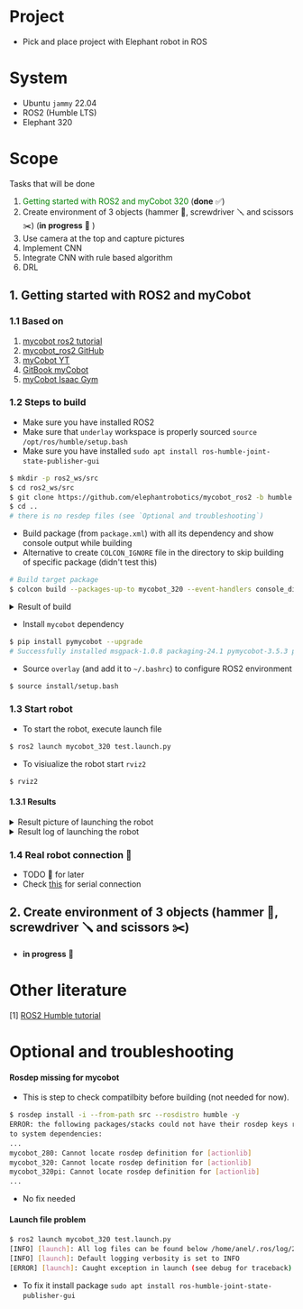 # Project
- Pick and place project with Elephant robot in ROS

# System
- Ubuntu `jammy` 22.04
- ROS2  (Humble LTS)
- Elephant 320

# Scope
Tasks that will be done
1. <span style="color:green;">Getting started with ROS2 and myCobot 320</span> (**done** ✅)
2. Create environment of 3 objects (hammer 🔨, screwdriver 🪛 and scissors ✂️) (**in progress** 🔴 )
3. Use camera at the top and capture pictures
4. Implement CNN
5. Integrate CNN with rule based algorithm
6. DRL


## 1. Getting started with ROS2 and myCobot

### 1.1 Based on
1. [mycobot ros2 tutorial](https://docs.elephantrobotics.com/docs/gitbook-en/12-ApplicationBaseROS/12.2-ROS2/12.2.1-ROS2%E7%9A%84%E5%AE%89%E8%A3%85.html)
2. [mycobot_ros2 GitHub](https://github.com/elephantrobotics/mycobot_ros2)
3. [myCobot YT](https://www.youtube.com/watch?v=-Jo_IJ8RaXc)
4. [GitBook myCobot](https://docs.elephantrobotics.com/docs/gitbook-en/)
5. [myCobot Isaac Gym](https://www.hackster.io/Elephant-Robotics-Official/mycobot-gripping-task-reinforcement-learning-with-isaac-gym-5621db)

### 1.2 Steps to build
- Make sure you have installed ROS2
- Make sure that `underlay` workspace is properly sourced `source /opt/ros/humble/setup.bash`
- Make sure you have installed `sudo apt install ros-humble-joint-state-publisher-gui`
```bash
$ mkdir -p ros2_ws/src
$ cd ros2_ws/src
$ git clone https://github.com/elephantrobotics/mycobot_ros2 -b humble --depth 1
$ cd ..
# there is no resdep files (see `Optional and troubleshooting`)
```
- Build package (from `package.xml`) with all its dependency and show console output while building
- Alternative to create `COLCON_IGNORE` file in the directory to skip building of specific package (didn't test this)
```bash
# Build target package
$ colcon build --packages-up-to mycobot_320 --event-handlers console_direct+
```

  <details closed>
  <summary> Result of build </summary>
  <br>

  ```bash
  # Output
  Installing camera_display script to /home/anel/GitHub/pick_and_place_ros/ros2_ws/install/mycobot_320/lib/mycobot_320
  Installing detect_marker script to /home/anel/GitHub/pick_and_place_ros/ros2_ws/install/mycobot_320/lib/mycobot_320
  Installing follow_display script to /home/anel/GitHub/pick_and_place_ros/ros2_ws/install/mycobot_320/lib/mycobot_320
  Installing following_marker script to /home/anel/GitHub/pick_and_place_ros/ros2_ws/install/mycobot_320/lib/mycobot_320
  Installing listen_real script to /home/anel/GitHub/pick_and_place_ros/ros2_ws/install/mycobot_320/lib/mycobot_320
  Installing listen_real_of_topic script to /home/anel/GitHub/pick_and_place_ros/ros2_ws/install/mycobot_320/lib/mycobot_320
  Installing opencv_camera script to /home/anel/GitHub/pick_and_place_ros/ros2_ws/install/mycobot_320/lib/mycobot_320
  Installing simple_gui script to /home/anel/GitHub/pick_and_place_ros/ros2_ws/install/mycobot_320/lib/mycobot_320
  Installing slider_control script to /home/anel/GitHub/pick_and_place_ros/ros2_ws/install/mycobot_320/lib/mycobot_320
  Installing teleop_keyboard script to /home/anel/GitHub/pick_and_place_ros/ros2_ws/install/mycobot_320/lib/mycobot_320
  writing list of installed files to '/home/anel/GitHub/pick_and_place_ros/ros2_ws/build/mycobot_320/install.log'
  Finished <<< mycobot_320 [1.03s]           

  Summary: 4 packages finished [10.9s]

  # Check directories
  $ ll
  total 24
  drwxrwxr-x 6 anel anel 4096 Oct  5 16:21 ./
  drwxrwxr-x 4 anel anel 4096 Oct  5 15:50 ../
  drwxrwxr-x 6 anel anel 4096 Oct  5 16:22 build/
  drwxrwxr-x 6 anel anel 4096 Oct  5 16:22 install/
  drwxrwxr-x 3 anel anel 4096 Oct  5 16:21 log/
  drwxrwxr-x 3 anel anel 4096 Oct  5 15:51 src/
  ```
  </details>



- Install `mycobot` dependency
```bash
$ pip install pymycobot --upgrade
# Successfully installed msgpack-1.0.8 packaging-24.1 pymycobot-3.5.3 pyserial-3.5 python-can-4.4.2 wrapt-1.16.0
```
- Source `overlay` (and add it to `~/.bashrc`) to configure ROS2 environment
```bash
$ source install/setup.bash
```

### 1.3 Start robot
- To start the robot, execute launch file
```bash
$ ros2 launch mycobot_320 test.launch.py
```

- To visiualize the robot start `rviz2`
```bash
$ rviz2
```

#### 1.3.1 Results
<details closed>
<summary> Result picture of launching the robot </summary>
<br>

![alt cobot](myCobotRviz.png)
</details>

<details closed>
<summary> Result log of launching the robot </summary>
<br>

```bash
$ ros2 launch mycobot_320 test.launch.py
[INFO] [launch]: All log files can be found below /home/anel/.ros/log/2024-10-05-16-52-33-598578-anel-27721
[INFO] [launch]: Default logging verbosity is set to INFO
[INFO] [robot_state_publisher-1]: process started with pid [27723]
[INFO] [joint_state_publisher_gui-2]: process started with pid [27725]
[INFO] [rviz2-3]: process started with pid [27727]
[robot_state_publisher-1] [INFO] [1728139953.868858638] [robot_state_publisher]: got segment base
[robot_state_publisher-1] [INFO] [1728139953.868971142] [robot_state_publisher]: got segment link1
[robot_state_publisher-1] [INFO] [1728139953.868985669] [robot_state_publisher]: got segment link2
[robot_state_publisher-1] [INFO] [1728139953.868999516] [robot_state_publisher]: got segment link3
[robot_state_publisher-1] [INFO] [1728139953.869009174] [robot_state_publisher]: got segment link4
[robot_state_publisher-1] [INFO] [1728139953.869019614] [robot_state_publisher]: got segment link5
[robot_state_publisher-1] [INFO] [1728139953.869027940] [robot_state_publisher]: got segment link6
[rviz2-3] [INFO] [1728139954.542204804] [rviz2]: Stereo is NOT SUPPORTED
[rviz2-3] [INFO] [1728139954.542377282] [rviz2]: OpenGl version: 4.6 (GLSL 4.6)
[rviz2-3] [INFO] [1728139954.613967999] [rviz2]: Stereo is NOT SUPPORTED
[joint_state_publisher_gui-2] [INFO] [1728139954.786821033] [joint_state_publisher]: Waiting for robot_description to be published on the robot_description topic...
[joint_state_publisher_gui-2] [INFO] [1728139954.798732051] [joint_state_publisher]: Centering
[joint_state_publisher_gui-2] [INFO] [1728139954.884827043] [joint_state_publisher]: Centering
```
</details>



### 1.4 Real robot connection 💁
- TODO 💁 for later
- Check [this](https://docs.elephantrobotics.com/docs/gitbook-en/12-ApplicationBaseROS/12.2-ROS2/12.2.4-rviz%E4%BB%8B%E7%BB%8D%E5%8F%8A%E4%BD%BF%E7%94%A8/) for serial connection 


## 2. Create environment of 3 objects (hammer 🔨, screwdriver 🪛 and scissors ✂️)
- **in progress** 🔴

# Other literature
[1] [ROS2 Humble tutorial](https://docs.ros.org/en/humble/Tutorials.html)

# Optional and troubleshooting

#### Rosdep missing  for mycobot
- This is step to check compatilbity before building (not needed for now).
```bash
$ rosdep install -i --from-path src --rosdistro humble -y
ERROR: the following packages/stacks could not have their rosdep keys resolved
to system dependencies:
...
mycobot_280: Cannot locate rosdep definition for [actionlib]
mycobot_320: Cannot locate rosdep definition for [actionlib]
mycobot_320pi: Cannot locate rosdep definition for [actionlib]
...
```
- No fix needed

#### Launch file problem
```bash
$ ros2 launch mycobot_320 test.launch.py
[INFO] [launch]: All log files can be found below /home/anel/.ros/log/2024-10-05-16-49-37-621332-anel-27323
[INFO] [launch]: Default logging verbosity is set to INFO
[ERROR] [launch]: Caught exception in launch (see debug for traceback): "package 'joint_state_publisher_gui' not found, searching: ['/home/anel/GitHub/pick_and_place_ros/ros2_ws/install/mycobot_320', '/home/anel/GitHub/pick_and_place_ros/ros2_ws/install/mycobot_communication', '/home/anel/GitHub/pick_and_place_ros/ros2_ws/install/mycobot_interfaces', '/home/anel/GitHub/pick_and_place_ros/ros2_ws/install/mycobot_description', '/opt/ros/humble']"
```
- To fix it install package `sudo apt install ros-humble-joint-state-publisher-gui`